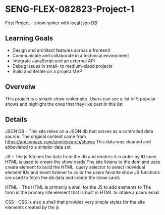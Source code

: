 # SENG-FLEX-082823-Project-1
First Project - show ranker with local json DB

## Learning Goals

- Design and architect features across a frontend
- Communicate and collaborate in a technical environment
- Integrate JavaScript and an external API
- Debug issues in small- to medium-sized projects
- Build and iterate on a project MVP

## Overveiw

This project is a simple show ranker site. 
Users can see a list of 5 popular shows and highlight the ones that they like best in this list

## Details

JSON DB - This site relies on a JSON db that serves as a controlled data source. 
The original content came from https://api.tvmaze.com/singlesearch/shows 
This data was cleaned and abbeviated to a simpler data set.

JS - The js fetches the data from the db and renders it in order by ID
Inner HTML is used to create the show cards 
The site listens to the dom and uses create element to build the HTML, 
query selector to select individual element IDs and event listener to color the users favorite show
JS functions are used to fetch the db data and create the show cards 

HTML - The HTML is primarily a shell for the JS to add elements to
The form is the primary site element that is built in HTML to intake a users email

CSS - CSS is also a shell that provides very simple styles for the site elements created by the js






